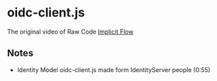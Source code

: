# oidc-client.js
The original video of Raw Code 
[Implicit Flow](https://www.youtube.com/watch?v=Apijg8nvwUo)

## Notes
- Identity Model oidc-client.js made form IdentityServer people (0:55)
